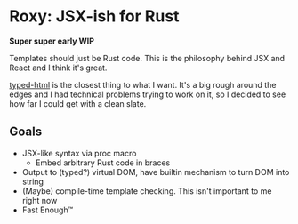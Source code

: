 # Roxy: JSX-ish for Rust
**Super super early WIP**

Templates should just be Rust code. This is the philosophy behind JSX and React and I think it's great.

[typed-html](https://github.com/bodil/typed-html) is the closest thing to what I want. It's a big rough around the edges and I had technical problems trying to work on it, so I decided to see how far I could get with a clean slate.

## Goals
* JSX-like syntax via proc macro
	* Embed arbitrary Rust code in braces
* Output to (typed?) virtual DOM, have builtin mechanism to turn DOM into string
* (Maybe) compile-time template checking. This isn't important to me right now
* Fast Enough™